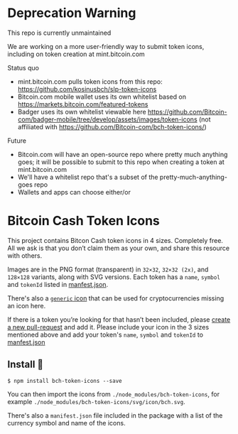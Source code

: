 # Deprecation Warning
This repo is currently unmaintained

We are working on a more user-friendly way to submit token icons, including on token creation at mint.bitcoin.com

Status quo
- mint.bitcoin.com pulls token icons from this repo: https://github.com/kosinusbch/slp-token-icons
- Bitcoin.com mobile wallet uses its own whitelist based on https://markets.bitcoin.com/featured-tokens
- Badger uses its own whitelist viewable here https://github.com/Bitcoin-com/badger-mobile/tree/develop/assets/images/token-icons (not affiliated with https://github.com/Bitcoin-com/bch-token-icons/)

Future
- Bitcoin.com will have an open-source repo where pretty much anything goes; it will be possible to submit to this repo when creating a token at mint.bitcoin.com
- We'll have a whitelist repo that's a subset of the pretty-much-anything-goes repo
- Wallets and apps can choose either/or

# Bitcoin Cash Token Icons

This project contains Bitcon Cash token icons in 4 sizes. Completely free. All we ask is that you don’t claim them as your own, and share this resource with others.

Images are in the PNG format (transparent) in `32×32`, `32×32 (2x)`, and `128×128` variants, along with SVG versions. Each token has a `name`, `symbol` and `tokenId` listed in [manfest.json](manifest.json).

There's also a [`generic` icon](https://github.com/Bitcoin-com/bch-token-icons/blob/master/svg/icon/generic.svg) that can be used for cryptocurrencies missing an icon here.

If there is a token you’re looking for that hasn’t been included, please [create a new pull-request](https://github.com/Bitcoin-com/bch-token-icons/pulls/new) and add it. Please include your icon in the 3 sizes mentioned above and add your token's `name`, `symbol` and `tokenId` to [manfest.json](manifest.json)

## Install 🚀

```
$ npm install bch-token-icons --save
```

You can then import the icons from `./node_modules/bch-token-icons`, for example `./node_modules/bch-token-icons/svg/icon/bch.svg`.

There's also a `manifest.json` file included in the package with a list of the currency symbol and name of the icons.
